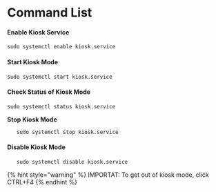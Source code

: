 # Command List



#### Enable Kiosk Service

```text
sudo systemctl enable kiosk.service
```

#### Start Kiosk Mode

```text
sudo systemctl start kiosk.service
```

#### Check Status of Kiosk Mode

```text
sudo systemctl status kiosk.service
```

**Stop Kiosk Mode**

```text
   sudo systemctl stop kiosk.service
```

#### Disable Kiosk Mode

```text
   sudo systemctl disable kiosk.service
```

{% hint style="warning" %}
IMPORTAT: To get out of kiosk mode, click CTRL+F4
{% endhint %}

